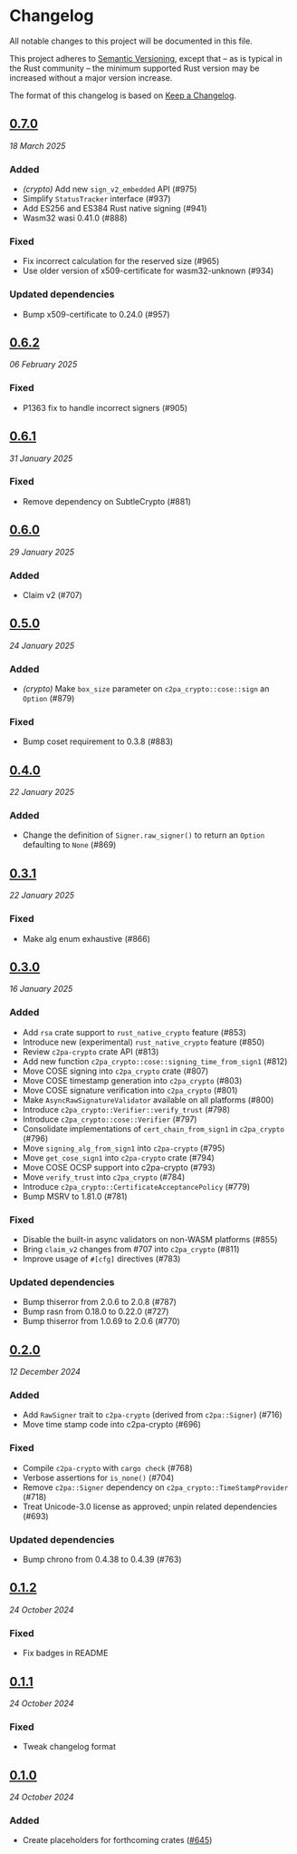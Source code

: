 # Changelog

All notable changes to this project will be documented in this file.

This project adheres to [Semantic Versioning](https://semver.org/spec/v2.0.0.html), except that – as is typical in the Rust community – the minimum supported Rust version may be increased without a major version increase.

The format of this changelog is based on [Keep a Changelog](https://keepachangelog.com/en/1.0.0/).

## [0.7.0](https://github.com/contentauth/c2pa-rs/compare/c2pa-crypto-v0.6.2...c2pa-crypto-v0.7.0)
_18 March 2025_

### Added

* *(crypto)* Add new `sign_v2_embedded` API (#975)
* Simplify `StatusTracker` interface (#937)
* Add ES256 and ES384 Rust native signing (#941)
* Wasm32 wasi 0.41.0 (#888)

### Fixed

* Fix incorrect calculation for the reserved size (#965)
* Use older version of x509-certificate for wasm32-unknown (#934)

### Updated dependencies

* Bump x509-certificate to 0.24.0 (#957)

## [0.6.2](https://github.com/contentauth/c2pa-rs/compare/c2pa-crypto-v0.6.1...c2pa-crypto-v0.6.2)
_06 February 2025_

### Fixed

* P1363 fix to handle incorrect signers (#905)

## [0.6.1](https://github.com/contentauth/c2pa-rs/compare/c2pa-crypto-v0.6.0...c2pa-crypto-v0.6.1)
_31 January 2025_

### Fixed

* Remove dependency on SubtleCrypto (#881)

## [0.6.0](https://github.com/contentauth/c2pa-rs/compare/c2pa-crypto-v0.5.0...c2pa-crypto-v0.6.0)
_29 January 2025_

### Added

* Claim v2 (#707)

## [0.5.0](https://github.com/contentauth/c2pa-rs/compare/c2pa-crypto-v0.4.0...c2pa-crypto-v0.5.0)
_24 January 2025_

### Added

* *(crypto)* Make `box_size` parameter on `c2pa_crypto::cose::sign` an `Option` (#879)

### Fixed

* Bump coset requirement to 0.3.8 (#883)

## [0.4.0](https://github.com/contentauth/c2pa-rs/compare/c2pa-crypto-v0.3.1...c2pa-crypto-v0.4.0)
_22 January 2025_

### Added

* Change the definition of `Signer.raw_signer()` to return an `Option` defaulting to `None` (#869)

## [0.3.1](https://github.com/contentauth/c2pa-rs/compare/c2pa-crypto-v0.3.0...c2pa-crypto-v0.3.1)
_22 January 2025_

### Fixed

* Make alg enum exhaustive (#866)

## [0.3.0](https://github.com/contentauth/c2pa-rs/compare/c2pa-crypto-v0.2.0...c2pa-crypto-v0.3.0)
_16 January 2025_

### Added

* Add `rsa` crate support to `rust_native_crypto` feature (#853)
* Introduce new (experimental) `rust_native_crypto` feature (#850)
* Review `c2pa-crypto` crate API (#813)
* Add new function `c2pa_crypto::cose::signing_time_from_sign1` (#812)
* Move COSE signing into `c2pa_crypto` crate (#807)
* Move COSE timestamp generation into `c2pa_crypto` (#803)
* Move COSE signature verification into `c2pa_crypto` (#801)
* Make `AsyncRawSignatureValidator` available on all platforms (#800)
* Introduce `c2pa_crypto::Verifier::verify_trust` (#798)
* Introduce `c2pa_crypto::cose::Verifier` (#797)
* Consolidate implementations of `cert_chain_from_sign1` in `c2pa_crypto` (#796)
* Move `signing_alg_from_sign1` into `c2pa-crypto` (#795)
* Move `get_cose_sign1` into `c2pa-crypto` crate (#794)
* Move COSE OCSP support into c2pa-crypto (#793)
* Move `verify_trust` into `c2pa_crypto` (#784)
* Introduce `c2pa_crypto::CertificateAcceptancePolicy` (#779)
* Bump MSRV to 1.81.0 (#781)

### Fixed

* Disable the built-in async validators on non-WASM platforms (#855)
* Bring `claim_v2` changes from #707 into `c2pa_crypto` (#811)
* Improve usage of `#[cfg]` directives (#783)

### Updated dependencies

* Bump thiserror from 2.0.6 to 2.0.8 (#787)
* Bump rasn from 0.18.0 to 0.22.0 (#727)
* Bump thiserror from 1.0.69 to 2.0.6 (#770)

## [0.2.0](https://github.com/contentauth/c2pa-rs/compare/c2pa-crypto-v0.1.2...c2pa-crypto-v0.2.0)
_12 December 2024_

### Added

* Add `RawSigner` trait to `c2pa-crypto` (derived from `c2pa::Signer`) (#716)
* Move time stamp code into c2pa-crypto (#696)

### Fixed

* Compile `c2pa-crypto` with `cargo check` (#768)
* Verbose assertions for `is_none()` (#704)
* Remove `c2pa::Signer` dependency on `c2pa_crypto::TimeStampProvider` (#718)
* Treat Unicode-3.0 license as approved; unpin related dependencies (#693)

### Updated dependencies

* Bump chrono from 0.4.38 to 0.4.39 (#763)

## [0.1.2](https://github.com/contentauth/c2pa-rs/compare/c2pa-crypto-v0.1.1...c2pa-crypto-v0.1.2)
_24 October 2024_

### Fixed

* Fix badges in README

## [0.1.1](https://github.com/contentauth/c2pa-rs/compare/c2pa-crypto-v0.1.0...c2pa-crypto-v0.1.1)
_24 October 2024_

### Fixed

* Tweak changelog format

## [0.1.0](https://github.com/contentauth/c2pa-rs/releases/tag/c2pa-crypto-v0.1.0)
_24 October 2024_

### Added

* Create placeholders for forthcoming crates ([#645](https://github.com/contentauth/c2pa-rs/pull/645))
